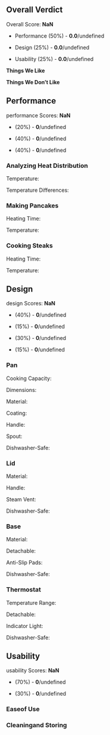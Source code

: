 Overall Verdict
---------------

Overall Score: **NaN**

*   Performance (50%) - **0.0**/undefined
    
*   Design (25%) - **0.0**/undefined
    
*   Usability (25%) - **0.0**/undefined
    

**Things We Like**

**Things We Don’t Like**

Performance
-----------

performance Scores: **NaN**

*   (20%) - **0**/undefined
    
*   (40%) - **0**/undefined
    
*   (40%) - **0**/undefined
    

### Analyzing Heat Distribution

Temperature:

Temperature Differences:

### Making Pancakes

Heating Time:

Temperature:

### Cooking Steaks

Heating Time:

Temperature:

Design
------

design Scores: **NaN**

*   (40%) - **0**/undefined
    
*   (15%) - **0**/undefined
    
*   (30%) - **0**/undefined
    
*   (15%) - **0**/undefined
    

### Pan

Cooking Capacity:

Dimensions:

Material:

Coating:

Handle:

Spout:

Dishwasher-Safe:

### Lid

Material:

Handle:

Steam Vent:

Dishwasher-Safe:

### Base

Material:

Detachable:

Anti-Slip Pads:

Dishwasher-Safe:

### Thermostat

Temperature Range:

Detachable:

Indicator Light:

Dishwasher-Safe:

Usability
---------

usability Scores: **NaN**

*   (70%) - **0**/undefined
    
*   (30%) - **0**/undefined
    

### Easeof Use

### Cleaningand Storing